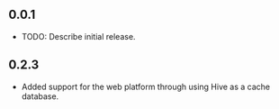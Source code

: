 ## 0.0.1

* TODO: Describe initial release.


## 0.2.3
* Added support for the web platform through using Hive as a cache database.
